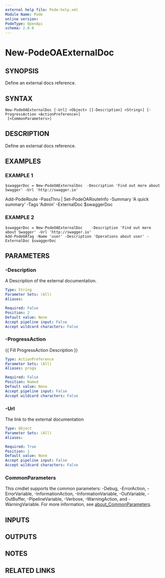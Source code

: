 ```yaml
---
external help file: Pode-help.xml
Module Name: Pode
online version:
PodeType: OpenApi
schema: 2.0.0
---
```


# New-PodeOAExternalDoc

## SYNOPSIS
Define an external docs reference.

## SYNTAX

```
New-PodeOAExternalDoc [-Url] <Object> [[-Description] <String>] [-ProgressAction <ActionPreference>]
 [<CommonParameters>]
```

## DESCRIPTION
Define an external docs reference.

## EXAMPLES

### EXAMPLE 1
```
$swaggerDoc = New-PodeOAExternalDoc  -Description 'Find out more about Swagger' -Url 'http://swagger.io'
```

Add-PodeRoute -PassThru | Set-PodeOARouteInfo -Summary 'A quick summary' -Tags 'Admin' -ExternalDoc $swaggerDoc

### EXAMPLE 2
```
$swaggerDoc = New-PodeOAExternalDoc    -Description 'Find out more about Swagger' -Url 'http://swagger.io'
Add-PodeOATag -Name 'user' -Description 'Operations about user' -ExternalDoc $swaggerDoc
```

## PARAMETERS

### -Description
A Description of the external documentation.

```yaml
Type: String
Parameter Sets: (All)
Aliases:

Required: False
Position: 2
Default value: None
Accept pipeline input: False
Accept wildcard characters: False
```

### -ProgressAction
{{ Fill ProgressAction Description }}

```yaml
Type: ActionPreference
Parameter Sets: (All)
Aliases: proga

Required: False
Position: Named
Default value: None
Accept pipeline input: False
Accept wildcard characters: False
```

### -Url
The link to the external documentation

```yaml
Type: Object
Parameter Sets: (All)
Aliases:

Required: True
Position: 1
Default value: None
Accept pipeline input: False
Accept wildcard characters: False
```

### CommonParameters
This cmdlet supports the common parameters: -Debug, -ErrorAction, -ErrorVariable, -InformationAction, -InformationVariable, -OutVariable, -OutBuffer, -PipelineVariable, -Verbose, -WarningAction, and -WarningVariable. For more information, see [about_CommonParameters](http://go.microsoft.com/fwlink/?LinkID=113216).

## INPUTS

## OUTPUTS

## NOTES

## RELATED LINKS
